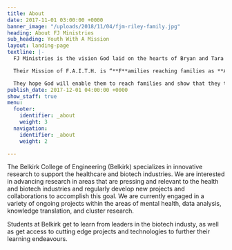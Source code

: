 ```yaml
---
title: About
date: 2017-11-01 03:00:00 +0000
banner_image: "/uploads/2018/11/04/fjm-riley-family.jpg"
heading: About FJ Ministries
sub_heading: Youth With A Mission
layout: landing-page
textline: |-
  FJ Ministries is the vision God laid on the hearts of Bryan and Tara Riley.

  Their Mission of F.A.I.T.H. is “**F**amilies reaching families as **A**venues to the Nations, **I**gniting passion for God and compassion for people, **T**eaching and training with **H**earts and hands revealed.” Colossians 2:6.

  They hope God will enable them to reach families and show that they too can participate in the Great Commission.  May their passion be for God and for serving others and in so doing encourage others to do the same. They have joined together with an organization known as YWAM to help them accomplish these goals.
publish_date: 2017-12-01 04:00:00 +0000
show_staff: true
menu:
  footer:
    identifier: _about
    weight: 3
  navigation:
    identifier: _about
    weight: 2

---
```

The Belkirk College of Engineering (Belkirk) specializes in innovative research to support the healthcare and biotech industries. We are interested in advancing research in areas that are pressing and relevant to the health and biotech industries and regularly develop new projects and collaborations to accomplish this goal. We are currently engaged in a variety of ongoing projects within the areas of mental health, data analysis, knowledge translation, and cluster research.

Students at Belkirk get to learn from leaders in the biotech industy, as well as get access to cutting edge projects and technologies to further their learning endeavours.
